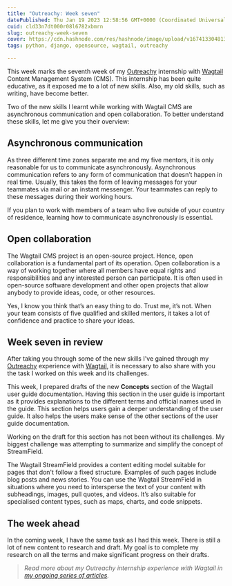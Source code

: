 ```yaml
---
title: "Outreachy: Week seven"
datePublished: Thu Jan 19 2023 12:58:56 GMT+0000 (Coordinated Universal Time)
cuid: cld33n7dt000r08l6782xbmrn
slug: outreachy-week-seven
cover: https://cdn.hashnode.com/res/hashnode/image/upload/v1674133048133/f509925a-07b7-4227-9146-1a4c8bb99bc4.png
tags: python, django, opensource, wagtail, outreachy

---
```


This week marks the seventh week of my [Outreachy](https://www.outreachy.org/) internship with [Wagtail](https://wagtail.org/) Content Management System (CMS). This internship has been quite educative, as it exposed me to a lot of new skills. Also, my old skills, such as writing, have become better.

Two of the new skills I learnt while working with Wagtail CMS are asynchronous communication and open collaboration. To better understand these skills, let me give you their overview:

## Asynchronous communication

As three different time zones separate me and my five mentors, it is only reasonable for us to communicate asynchronously. Asynchronous communication refers to any form of communication that doesn’t happen in real time. Usually, this takes the form of leaving messages for your teammates via mail or an instant messenger. Your teammates can reply to these messages during their working hours.

If you plan to work with members of a team who live outside of your country of residence, learning how to communicate asynchronously is essential.

## Open collaboration

The Wagtail CMS project is an open-source project. Hence, open collaboration is a fundamental part of its operation. Open collaboration is a way of working together where all members have equal rights and responsibilities and any interested person can participate. It is often used in open-source software development and other open projects that allow anybody to provide ideas, code, or other resources.

Yes, I know you think that’s an easy thing to do. Trust me, it’s not. When your team consists of five qualified and skilled mentors, it takes a lot of confidence and practice to share your ideas.

## Week seven in review

After taking you through some of the new skills I've gained through my [Outreachy](https://www.outreachy.org/) experience with [Wagtail](https://wagtail.org/), it is necessary to also share with you the task I worked on this week and its challenges.

This week, I prepared drafts of the new **Concepts** section of the Wagtail user guide documentation. Having this section in the user guide is important as it provides explanations to the different terms and official names used in the guide. This section helps users gain a deeper understanding of the user guide. It also helps the users make sense of the other sections of the user guide documentation.

Working on the draft for this section has not been without its challenges. My biggest challenge was attempting to summarize and simplify the concept of StreamField.

The Wagtail StreamField provides a content editing model suitable for pages that don't follow a fixed structure. Examples of such pages include blog posts and news stories. You can use the Wagtail StreamField in situations where you need to intersperse the text of your content with subheadings, images, pull quotes, and videos. It’s also suitable for specialised content types, such as maps, charts, and code snippets.

## The week ahead

In the coming week, I have the same task as I had this week. There is still a lot of new content to research and draft. My goal is to complete my research on all the terms and make significant progress on their drafts.

> *Read more about my Outreachy internship experience with Wagtail in* [*my ongoing series of articles*](https://activuscode.hashnode.dev/)*.*